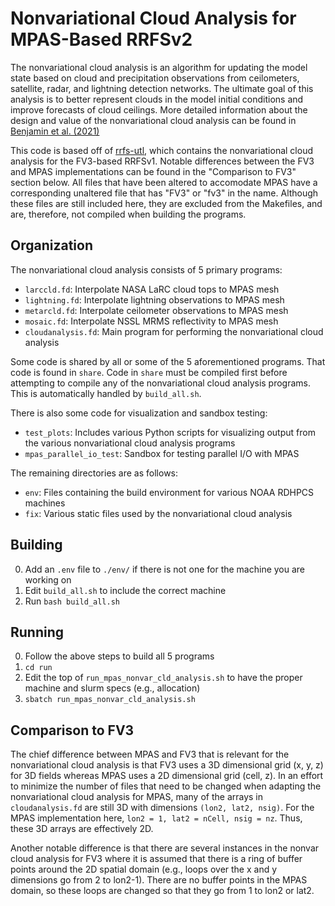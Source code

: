 # Nonvariational Cloud Analysis for MPAS-Based RRFSv2

The nonvariational cloud analysis is an algorithm for updating the model state based on cloud and precipitation observations from ceilometers, satellite, radar, and lightning detection networks. The ultimate goal of this analysis is to better represent clouds in the model initial conditions and improve forecasts of cloud ceilings. More detailed information about the design and value of the nonvariational cloud analysis can be found in [Benjamin et al. (2021)](https://doi.org/10.1175/MWR-D-20-0319.1)

This code is based off of [rrfs-utl](https://github.com/NOAA-GSL/rrfs_utl), which contains the nonvariational cloud analysis for the FV3-based RRFSv1. Notable differences between the FV3 and MPAS implementations can be found in the "Comparison to FV3" section below. All files that have been altered to accomodate MPAS have a corresponding unaltered file that has "FV3" or "fv3" in the name. Although these files are still included here, they are excluded from the Makefiles, and are, therefore, not compiled when building the programs.

## Organization

The nonvariational cloud analysis consists of 5 primary programs:

- `larccld.fd`: Interpolate NASA LaRC cloud tops to MPAS mesh
- `lightning.fd`: Interpolate lightning observations to MPAS mesh
- `metarcld.fd`: Interpolate ceilometer observations to MPAS mesh
- `mosaic.fd`: Interpolate NSSL MRMS reflectivity to MPAS mesh
- `cloudanalysis.fd`: Main program for performing the nonvariational cloud analysis

Some code is shared by all or some of the 5 aforementioned programs. That code is found in `share`. Code in `share` must be compiled first before attempting to compile any of the nonvariational cloud analysis programs. This is automatically handled by `build_all.sh`.

There is also some code for visualization and sandbox testing:

- `test_plots`: Includes various Python scripts for visualizing output from the various nonvariational cloud analysis programs
- `mpas_parallel_io_test`: Sandbox for testing parallel I/O with MPAS

The remaining directories are as follows:

- `env`: Files containing the build environment for various NOAA RDHPCS machines
- `fix`: Various static files used by the nonvariational cloud analysis

## Building

0. Add an `.env` file to `./env/` if there is not one for the machine you are working on
1. Edit `build_all.sh` to include the correct machine
2. Run `bash build_all.sh`

## Running

0. Follow the above steps to build all 5 programs
1. `cd run`
2. Edit the top of `run_mpas_nonvar_cld_analysis.sh` to have the proper machine and slurm specs (e.g., allocation)
3. `sbatch run_mpas_nonvar_cld_analysis.sh`

## Comparison to FV3

The chief difference between MPAS and FV3 that is relevant for the nonvariational cloud analysis is that FV3 uses a 3D dimensional grid (x, y, z) for 3D fields whereas MPAS uses a 2D dimensional grid (cell, z). In an effort to minimize the number of files that need to be changed when adapting the nonvariational cloud analysis for MPAS, many of the arrays in `cloudanalysis.fd` are still 3D with dimensions `(lon2, lat2, nsig)`. For the MPAS implementation here, `lon2 = 1, lat2 = nCell, nsig = nz`. Thus, these 3D arrays are effectively 2D.

Another notable difference is that there are several instances in the nonvar cloud analysis for FV3 where it is assumed that there is a ring of buffer points around the 2D spatial domain (e.g., loops over the x and y dimensions go from 2 to lon2-1). There are no buffer points in the MPAS domain, so these loops are changed so that they go from 1 to lon2 or lat2.
